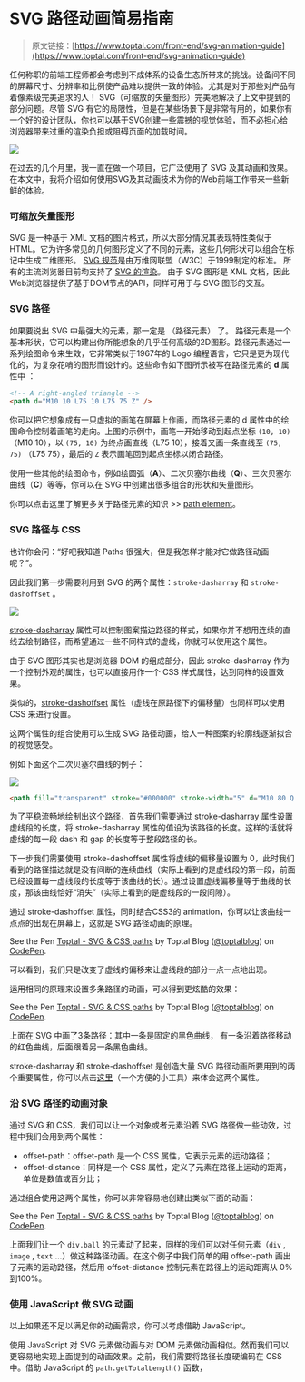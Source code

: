 # SVG 路径动画简易指南

> 原文链接：[https://www.toptal.com/front-end/svg-animation-guide](https://www.toptal.com/front-end/svg-animation-guide)

任何称职的前端工程师都会考虑到不成体系的设备生态所带来的挑战。设备间不同的屏幕尺寸、分辨率和比例使产品难以提供一致的体验。尤其是对于那些对产品有着像素级完美追求的人！
SVG（可缩放的矢量图形）完美地解决了上文中提到的部分问题。尽管 SVG 有它的局限性，但是在某些场景下是非常有用的，如果你有一个好的设计团队，你也可以基于SVG创建一些震撼的视觉体验，而不必担心给浏览器带来过重的渲染负担或阻碍页面的加载时间。

![](http://7xr868.com1.z0.glb.clouddn.com/kjl-toptal-blog-image-1501855758851-cead6880a7875388174043632a50fe07.jpg)

在过去的几个月里，我一直在做一个项目，它广泛使用了 SVG 及其动画和效果。在本文中，我将介绍如何使用SVG及其动画技术为你的Web前端工作带来一些新鲜的体验。

### 可缩放矢量图形
SVG 是一种基于 XML 文档的图片格式，所以大部分情况其表现特性类似于 HTML。它为许多常见的几何图形定义了不同的元素，这些几何形状可以组合在标记中生成二维图形。
[SVG 规范](https://www.w3.org/TR/SVG/)是由万维网联盟（W3C）于1999制定的标准。
所有的主流浏览器目前均支持了 [SVG 的渲染](https://caniuse.com/#search=svg)。
由于 SVG 图形是 XML 文档，因此Web浏览器提供了基于DOM节点的API，同样可用于与 SVG 图形的交互。
### SVG 路径
如果要说出 SVG 中最强大的元素，那一定是 **<path>**  （路径元素） 了。
路径元素是一个基本形状，它可以构建出你所能想象的几乎任何高级的2D图形。路径元素通过一系列绘图命令来生效，它非常类似于1967年的 Logo 编程语言，它只是更为现代化的，为复杂花哨的图形而设计的。这些命令如下图所示被写在路径元素的  **d** 属性中 ：

```html
<!-- A right-angled triangle -->
<path d="M10 10 L75 10 L75 75 Z" />
```

你可以把它想象成有一只虚拟的画笔在屏幕上作画，而路径元素的 d 属性中的绘图命令控制着画笔的走向。上图的示例中，画笔一开始移动到起点坐标 `(10, 10)` （M10 10），以 `(75, 10)` 为终点画直线（L75 10），接着又画一条直线至 `(75, 75)` （L75 75），最后的 `Z` 表示画笔回到起点坐标以闭合路径。

使用一些其他的绘图命令，例如绘圆弧（**A**）、二次贝塞尔曲线（**Q**）、三次贝塞尔曲线（**C**）等等，你可以在 SVG 中创建出很多组合的形状和矢量图形。

你可以点击这里了解更多关于路径元素的知识 >> [path element](http://tutorials.jenkov.com/svg/path-element.html)。

### SVG 路径与 CSS

也许你会问：“好吧我知道 Paths 很强大，但是我怎样才能对它做路径动画呢？”。

因此我们第一步需要利用到 SVG 的两个属性：`stroke-dasharray` 和 `stroke-dashoffset` 。

![](http://7xr868.com1.z0.glb.clouddn.com/kjl-toptal-blog-image-1501855771209-e7241a8962fee8e1e344faa248cade72.jpg)

[stroke-dasharray](https://developer.mozilla.org/en-US/docs/Web/SVG/Attribute/stroke-dasharray) 属性可以控制图案描边路径的样式，如果你并不想用连续的直线去绘制路径，而希望通过一些不同样式的虚线，你就可以使用这个属性。

由于 SVG 图形其实也是浏览器 DOM 的组成部分，因此 stroke-dasharray 作为一个控制外观的属性，也可以直接用作一个 CSS 样式属性，达到同样的设置效果。

类似的，[stroke-dashoffset](https://developer.mozilla.org/en-US/docs/Web/SVG/Attribute/stroke-dashoffset) 属性（虚线在原路径下的偏移量）也同样可以使用 CSS 来进行设置。

这两个属性的组合使用可以生成 SVG 路径动画，给人一种图案的轮廓线逐渐拟合的视觉感受。

例如下面这个二次贝塞尔曲线的例子：

![](http://7xr868.com1.z0.glb.clouddn.com/kjl-beisaier.jpg)

```html
<path fill="transparent" stroke="#000000" stroke-width="5" d="M10 80 Q 77.5 10, 145 80 T 280 80" class="path"></path>
```

为了平稳流畅地绘制出这个路径，首先我们需要通过 stroke-dasharray 属性设置虚线段的长度，将 stroke-dasharray 属性的值设为该路径的长度。这样的话就将虚线的每一段 dash 和 gap 的长度等于整段路径的长。

下一步我们需要使用 stroke-dashoffset  属性将虚线的偏移量设置为 0，此时我们看到的路径描边就是没有间断的连续曲线（实际上看到的是虚线段的第一段，前面已经设置每一虚线段的长度等于该曲线的长）。通过设置虚线偏移量等于曲线的长度，那该曲线恰好“消失”（实际上看到的是虚线段的一段间隙）。

通过 stroke-dashoffset 属性，同时结合CSS3的 animation，你可以让该曲线一点点的出现在屏幕上，这就是 SVG 路径动画的原理。

<p data-height="265" data-theme-id="0" data-slug-hash="MvjWEz" data-default-tab="html,result" data-user="toptalblog" data-embed-version="2" data-pen-title="Toptal - SVG & CSS paths" class="codepen">See the Pen <a href="https://codepen.io/toptalblog/pen/MvjWEz/">Toptal - SVG & CSS paths</a> by Toptal Blog (<a href="https://codepen.io/toptalblog">@toptalblog</a>) on <a href="https://codepen.io">CodePen</a>.</p>
<script async src="https://production-assets.codepen.io/assets/embed/ei.js"></script>

可以看到，我们只是改变了虚线的偏移来让虚线段的部分一点一点地出现。

运用相同的原理来设置多条路径的动画，可以得到更炫酷的效果：

<p data-height="265" data-theme-id="0" data-slug-hash="eEgPqW" data-default-tab="css,result" data-user="toptalblog" data-embed-version="2" data-pen-title="Toptal - SVG & CSS paths" class="codepen">See the Pen <a href="https://codepen.io/toptalblog/pen/eEgPqW/">Toptal - SVG & CSS paths</a> by Toptal Blog (<a href="https://codepen.io/toptalblog">@toptalblog</a>) on <a href="https://codepen.io">CodePen</a>.</p>
<script async src="https://production-assets.codepen.io/assets/embed/ei.js"></script>

上面在 SVG 中画了3条路径：其中一条是固定的黑色曲线， 有一条沿着路径移动的红色曲线，后面跟着另一条黑色曲线。

stroke-dasharray 和 stroke-dashoffset 是创造大量 SVG 路径动画所要用到的两个重要属性，你可以点击[这里](stroke-dashoffset )（一个方便的小工具）来体会这两个属性。

### 沿 SVG 路径的动画对象

通过 SVG 和 CSS，我们可以让一个对象或者元素沿着 SVG 路径做一些动效，过程中我们会用到两个属性：

- offset-path：offset-path 是一个 CSS 属性，它表示元素的运动路径； 
- offset-distance：同样是一个 CSS 属性，定义了元素在路径上运动的距离，单位是数值或百分比；


通过组合使用这两个属性，你可以非常容易地创建出类似下面的动画：

<p data-height="265" data-theme-id="0" data-slug-hash="qXRJeY" data-default-tab="css,result" data-user="toptalblog" data-embed-version="2" data-pen-title="Toptal - SVG & CSS paths" class="codepen">See the Pen <a href="https://codepen.io/toptalblog/pen/qXRJeY/">Toptal - SVG & CSS paths</a> by Toptal Blog (<a href="https://codepen.io/toptalblog">@toptalblog</a>) on <a href="https://codepen.io">CodePen</a>.</p>
<script async src="https://production-assets.codepen.io/assets/embed/ei.js"></script>

上面我们让一个 `div.ball` 的元素动了起来，同样的我们可以对任何元素（`div` , `image` , `text` ...）做这种路径动画。在这个例子中我们简单的用 offset-path 画出了元素的运动路径，然后用 offset-distance 控制元素在路径上的运动距离从 0% 到100%。

### 使用 JavaScript 做 SVG 动画

以上如果还不足以满足你的动画需求，你可以考虑借助 JavaScript。

使用 JavaScript 对 SVG 元素做动画与对 DOM 元素做动画相似。然而我们可以更容易地实现上面提到的动画效果。之前，我们需要将路径长度硬编码在 CSS 中。借助 JavaScript 的 `path.getTotalLength()` 函数，






